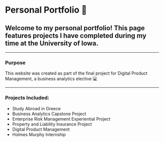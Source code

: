 # Personal Portfolio :wave:

## Welcome to my personal portfolio! This page features projects I have completed during my time at the University of Iowa. 

---  

### Purpose
This website was created as part of the final project for Digital Product Management, a business analytics elective :computer:

---

### Projects Included: 
- Study Abroad in Greece  
- Business Analytics Capstone Project 
- Enterprise Risk Management Experiential Project 
- Property and Liability Insurance Project  
- Digital Product Management  
- Holmes Murphy Internship  
